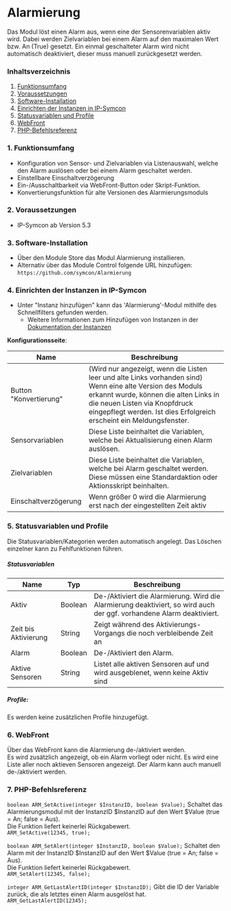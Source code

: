 # Alarmierung
Das Modul löst einen Alarm aus, wenn eine der Sensorenvariablen aktiv wird.
Dabei werden Zielvariablen bei einem Alarm auf den maximalen Wert bzw. An (True) gesetzt.
Ein einmal geschalteter Alarm wird nicht automatisch deaktiviert, dieser muss manuell zurückgesetzt werden.

### Inhaltsverzeichnis

1. [Funktionsumfang](#1-funktionsumfang)
2. [Voraussetzungen](#2-voraussetzungen)
3. [Software-Installation](#3-software-installation)
4. [Einrichten der Instanzen in IP-Symcon](#4-einrichten-der-instanzen-in-ip-symcon)
5. [Statusvariablen und Profile](#5-statusvariablen-und-profile)
6. [WebFront](#6-webfront)
7. [PHP-Befehlsreferenz](#7-php-befehlsreferenz)

### 1. Funktionsumfang

* Konfiguration von Sensor- und Zielvariablen via Listenauswahl, welche den Alarm auslösen oder bei einem Alarm geschaltet werden.
* Einstellbare Einschaltverzögerung
* Ein-/Ausschaltbarkeit via WebFront-Button oder Skript-Funktion.
* Konvertierungsfunktion für alte Versionen des Alarmierungsmoduls

### 2. Voraussetzungen

- IP-Symcon ab Version 5.3

### 3. Software-Installation

* Über den Module Store das Modul Alarmierung installieren.
* Alternativ über das Module Control folgende URL hinzufügen:
`https://github.com/symcon/Alarmierung` 

### 4. Einrichten der Instanzen in IP-Symcon

- Unter "Instanz hinzufügen" kann das 'Alarmierung'-Modul mithilfe des Schnellfilters gefunden werden.
    - Weitere Informationen zum Hinzufügen von Instanzen in der [Dokumentation der Instanzen](https://www.symcon.de/service/dokumentation/konzepte/instanzen/#Instanz_hinzufügen)  

__Konfigurationsseite__:

Name                   | Beschreibung
---------------------- | ---------------------------------
Button "Konvertierung" | (Wird nur angezeigt, wenn die Listen leer und alte Links vorhanden sind) Wenn eine alte Version des Moduls erkannt wurde, können die alten Links in die neuen Listen via Knopfdruck eingepflegt werden. Ist dies Erfolgreich erscheint ein Meldungsfenster.
Sensorvariablen        | Diese Liste beinhaltet die Variablen, welche bei Aktualisierung einen Alarm auslösen.
Zielvariablen          | Diese Liste beinhaltet die Variablen, welche bei Alarm geschaltet werden. Diese müssen eine Standardaktion oder Aktionsskript beinhalten.
Einschaltverzögerung   | Wenn größer 0 wird die Alarmierung erst nach der eingestellten Zeit aktiv

### 5. Statusvariablen und Profile

Die Statusvariablen/Kategorien werden automatisch angelegt. Das Löschen einzelner kann zu Fehlfunktionen führen.

##### Statusvariablen

Name                 | Typ       | Beschreibung
---------------------| --------- | ----------------
Aktiv                | Boolean   | De-/Aktiviert die Alarmierung. Wird die Alarmierung deaktiviert, so wird auch der ggf. vorhandene Alarm deaktiviert.
Zeit bis Aktivierung | String    | Zeigt während des Aktivierungs-Vorgangs die noch verbleibende Zeit an
Alarm                | Boolean   | De-/Aktiviert den Alarm.
Aktive Sensoren      | String    | Listet alle aktiven Sensoren auf und wird ausgeblenet, wenn keine Aktiv sind


##### Profile:

Es werden keine zusätzlichen Profile hinzugefügt.

### 6. WebFront

Über das WebFront kann die Alarmierung de-/aktiviert werden.  
Es wird zusätzlich angezeigt, ob ein Alarm vorliegt oder nicht.
Es wird eine Liste aller noch aktieven Sensoren angezeigt.
Der Alarm kann auch manuell de-/aktiviert werden.

### 7. PHP-Befehlsreferenz

`boolean ARM_SetActive(integer $InstanzID, boolean $Value);`
Schaltet das Alarmierungsmodul mit der InstanzID $InstanzID  auf den Wert $Value (true = An; false = Aus).  
Die Funktion liefert keinerlei Rückgabewert.  
`ARM_SetActive(12345, true);`

`boolean ARM_SetAlert(integer $InstanzID, boolean $Value);`
Schaltet den Alarm mit der InstanzID $InstanzID auf den Wert $Value (true = An; false = Aus).  
Die Funktion liefert keinerlei Rückgabewert.  
`ARM_SetAlert(12345, false);`

`integer ARM_GetLastAlertID(integer $InstanzID);`
Gibt die ID der Variable zurück, die als letztes einen Alarm ausgelöst hat.
`ARM_GetLastAlertID(12345);`
